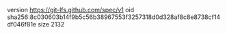 version https://git-lfs.github.com/spec/v1
oid sha256:8c030603b14f9b5c56b38967553f3257318d0d328af8c8e8738cf14df046f81e
size 2132
